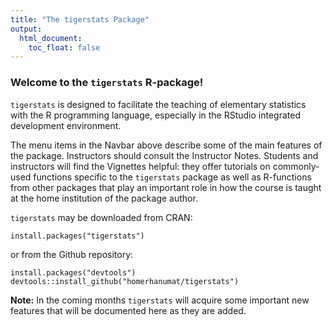```yaml
---
title: "The tigerstats Package"
output:
  html_document:
    toc_float: false
---
```


<style type="text/css">
.title {
  display: none;
}

</style>

<div class="row">
<div class="col-sm-10">

### Welcome to the `tigerstats` R-package!

`tigerstats` is designed to facilitate the teaching of elementary statistics with the R programming language, especially in the RStudio integrated development environment.

The menu items in the Navbar above describe some of the main features of the package.  Instructors should consult the Instructor Notes.  Students and instructors will find the Vignettes helpful:  they offer tutorials on commonly-used functions specific to the `tigerstats` package as well as R-functions from other packages that play an important role in how the course is taught at the home institution of the package author.

`tigerstats` may be downloaded from CRAN:

```
install.packages("tigerstats")
```

or from the Github repository:

```
install.packages("devtools")
devtools::install_github("homerhanumat/tigerstats")
```

**Note:** In the coming months `tigerstats` will acquire some important new features that will be documented here as they are added.

</div>
</div>